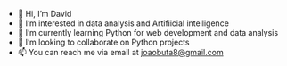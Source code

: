 - 👋 Hi, I’m David
- 👀 I’m interested in data analysis and Artifiicial intelligence
- 🌱 I’m currently learning Python for web development and data analysis
- 💞️ I’m looking to collaborate on Python projects
- 📫 You can reach me via email at joaobuta8@gmail.com

